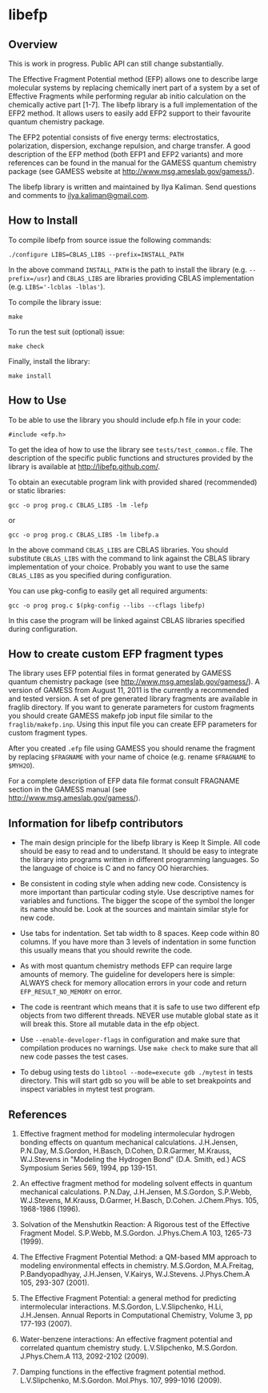 # libefp

## Overview

This is work in progress. Public API can still change substantially.

The Effective Fragment Potential method (EFP) allows one to describe large
molecular systems by replacing chemically inert part of a system by a set of
Effective Fragments while performing regular ab initio calculation on the
chemically active part [1-7]. The libefp library is a full implementation of
the EFP2 method. It allows users to easily add EFP2 support to their favourite
quantum chemistry package.

The EFP2 potential consists of five energy terms: electrostatics, polarization,
dispersion, exchange repulsion, and charge transfer. A good description of the
EFP method (both EFP1 and EFP2 variants) and more references can be found in
the manual for the GAMESS quantum chemistry package (see GAMESS website at
http://www.msg.ameslab.gov/gamess/).

The libefp library is written and maintained by Ilya Kaliman. Send questions
and comments to ilya.kaliman@gmail.com.


## How to Install

To compile libefp from source issue the following commands:

	./configure LIBS=CBLAS_LIBS --prefix=INSTALL_PATH

In the above command `INSTALL_PATH` is the path to install the library
(e.g. `--prefix=/usr`) and `CBLAS_LIBS` are libraries providing CBLAS
implementation (e.g. `LIBS='-lcblas -lblas'`).

To compile the library issue:

	make

To run the test suit (optional) issue:

	make check

Finally, install the library:

	make install


## How to Use

To be able to use the library you should include efp.h file in your code:

	#include <efp.h>

To get the idea of how to use the library see `tests/test_common.c` file. The
description of the specific public functions and structures provided by the
library is available at http://libefp.github.com/.

To obtain an executable program link with provided shared (recommended) or
static libraries:

	gcc -o prog prog.c CBLAS_LIBS -lm -lefp

or

	gcc -o prog prog.c CBLAS_LIBS -lm libefp.a

In the above command `CBLAS_LIBS` are CBLAS libraries. You should substitute
`CBLAS_LIBS` with the command to link against the CBLAS library implementation
of your choice. Probably you want to use the same `CBLAS_LIBS` as you specified
during configuration.

You can use pkg-config to easily get all required arguments:

	gcc -o prog prog.c $(pkg-config --libs --cflags libefp)

In this case the program will be linked against CBLAS libraries specified
during configuration.


## How to create custom EFP fragment types

The library uses EFP potential files in format generated by GAMESS quantum
chemistry package (see http://www.msg.ameslab.gov/gamess/). A version of GAMESS
from August 11, 2011 is the currently a recommended and tested version. A set
of pre generated library fragments are available in fraglib directory. If you
want to generate parameters for custom fragments you should create GAMESS
makefp job input file similar to the `fraglib/makefp.inp`. Using this input file
you can create EFP parameters for custom fragment types.

After you created `.efp` file using GAMESS you should rename the fragment by
replacing `$FRAGNAME` with your name of choice (e.g. rename `$FRAGNAME` to
`$MYH2O`).

For a complete description of EFP data file format consult FRAGNAME section in
the GAMESS manual (see http://www.msg.ameslab.gov/gamess/).


## Information for libefp contributors

- The main design principle for the libefp library is Keep It Simple. All
  code should be easy to read and to understand. It should be easy to
  integrate the library into programs written in different programming
  languages. So the language of choice is C and no fancy OO hierarchies.

- Be consistent in coding style when adding new code. Consistency is more
  important than particular coding style. Use descriptive names for variables
  and functions. The bigger the scope of the symbol the longer its name should
  be. Look at the sources and maintain similar style for new code.

- Use tabs for indentation. Set tab width to 8 spaces. Keep code within 80
  columns. If you have more than 3 levels of indentation in some function this
  usually means that you should rewrite the code.

- As with most quantum chemistry methods EFP can require large amounts of
  memory. The guideline for developers here is simple: ALWAYS check for memory
  allocation errors in your code and return `EFP_RESULT_NO_MEMORY` on error.

- The code is reentrant which means that it is safe to use two different efp
  objects from two different threads. NEVER use mutable global state as it
  will break this. Store all mutable data in the efp object.

- Use `--enable-developer-flags` in configuration and make sure that
  compilation produces no warnings. Use `make check` to make sure that all new
  code passes the test cases.

- To debug using tests do `libtool --mode=execute gdb ./mytest` in tests
  directory. This will start gdb so you will be able to set breakpoints and
  inspect variables in mytest test program.


## References

1. Effective fragment method for modeling intermolecular hydrogen bonding
   effects on quantum mechanical calculations. J.H.Jensen, P.N.Day, M.S.Gordon,
   H.Basch, D.Cohen, D.R.Garmer, M.Krauss, W.J.Stevens in "Modeling the
   Hydrogen Bond" (D.A. Smith, ed.) ACS Symposium Series 569, 1994, pp
   139-151.

2. An effective fragment method for modeling solvent effects in quantum
   mechanical calculations. P.N.Day, J.H.Jensen, M.S.Gordon, S.P.Webb,
   W.J.Stevens, M.Krauss, D.Garmer, H.Basch, D.Cohen. J.Chem.Phys. 105,
   1968-1986 (1996).

3. Solvation of the Menshutkin Reaction: A Rigorous test of the Effective
   Fragment Model. S.P.Webb, M.S.Gordon. J.Phys.Chem.A 103, 1265-73 (1999).

4. The Effective Fragment Potential Method: a QM-based MM approach to modeling
   environmental effects in chemistry. M.S.Gordon, M.A.Freitag,
   P.Bandyopadhyay, J.H.Jensen, V.Kairys, W.J.Stevens. J.Phys.Chem.A 105,
   293-307 (2001).

5. The Effective Fragment Potential: a general method for predicting
   intermolecular interactions. M.S.Gordon, L.V.Slipchenko, H.Li, J.H.Jensen.
   Annual Reports in Computational Chemistry, Volume 3, pp 177-193 (2007).

6. Water-benzene interactions: An effective fragment potential and correlated
   quantum chemistry study. L.V.Slipchenko, M.S.Gordon. J.Phys.Chem.A 113,
   2092-2102 (2009).

7. Damping functions in the effective fragment potential method. L.V.Slipchenko,
   M.S.Gordon. Mol.Phys. 107, 999-1016 (2009).
